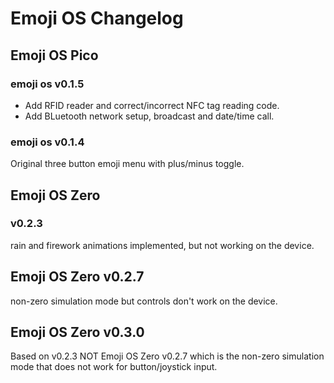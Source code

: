# Emoji OS Changelog

## Emoji OS Pico

### emoji os v0.1.5

- Add RFID reader and correct/incorrect NFC tag reading code.
- Add BLuetooth network setup, broadcast and date/time call.

### emoji os v0.1.4

Original three button emoji menu with plus/minus toggle.

## Emoji OS Zero

### v0.2.3

rain and firework animations implemented, but not working on the device.

## Emoji OS Zero v0.2.7

non-zero simulation mode but controls don't work on the device.

## Emoji OS Zero v0.3.0

Based on v0.2.3 NOT Emoji OS Zero v0.2.7 which is the non-zero simulation mode that does not work for button/joystick input.
